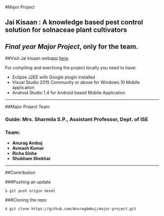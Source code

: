#Major Project
## Jai Kisaan : A knowledge based pest control solution for solnaceae plant cultivators
## ***Final year Major Project***, only for the team.
##Visit Jai kisaan webapp [here](http://jaikisaan-mproject.appspot.com).

For compiling and exectiong the project locally you need to have:
+ Eclipse J2EE with Google plugin installed
+ Visual Studio 2015 Community or above for Windows 10 Mobile application
+ Android Studio 1.4 for Android based Mobile Application

_____

##Major Project Team
### **Guide**: Mrs. Sharmila S.P., Assistant Professor, Dept. of ISE
### **Team**:
+ **Anurag Ambuj**
+ **Avinash Kumar**
+ **Richa Sinha**
+ **Shubham Shekhar**

_____

##Contribution

###Pushing an update

```
$ git push origin devel

```
###Cloning the repo

```
$ git clone https://github.com/AnuragAmbuj/major-project.git

```



